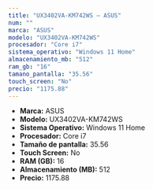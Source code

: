 ```yaml
---
title: "UX3402VA-KM742WS — ASUS"
num: ""
marca: "ASUS"
modelo: "UX3402VA-KM742WS"
procesador: "Core i7"
sistema_operativo: "Windows 11 Home"
almacenamiento_mb: "512"
ram_gb: "16"
tamano_pantalla: "35.56"
touch_screen: "No"
precio: "1175.88"
---
```

<ul>
<li><strong>Marca:</strong> ASUS</li>
<li><strong>Modelo:</strong> UX3402VA-KM742WS</li>
<li><strong>Sistema Operativo:</strong> Windows 11 Home</li>
<li><strong>Procesador:</strong> Core i7 </li>
<li><strong>Tamaño de pantalla:</strong> 35.56</li>
<li><strong>Touch Screen:</strong> No</li>
<li><strong>RAM (GB):</strong> 16</li>
<li><strong>Almacenamiento (MB):</strong> 512</li>
<li><strong>Precio:</strong> 1175.88</li>
</ul>